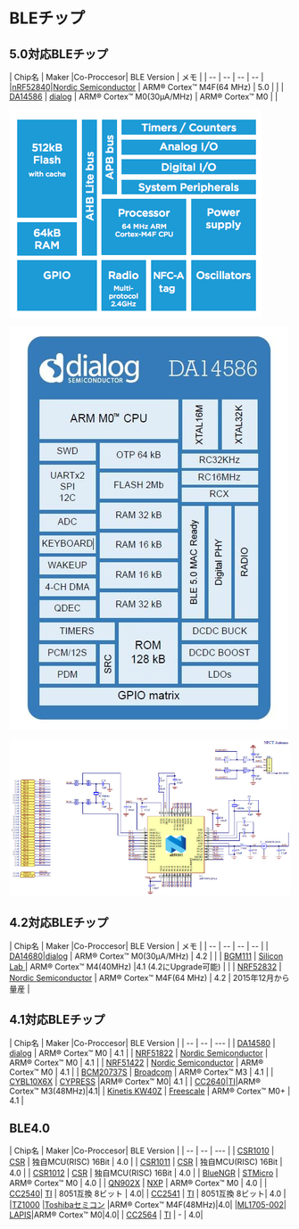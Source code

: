 # BLEチップ

## 5.0対応BLEチップ

| Chip名 | Maker |Co-Proccesor| BLE Version | メモ |
| -- | -- | -- | -- |
|[nRF52840](https://www.nordicsemi.com/eng/Products/nRF52840)|[Nordic Semiconductor](https://www.nordicsemi.com) |  ARM® Cortex™  M4F(64 MHz) | 5.0 | |
| [DA14586](https://www.dialog-semiconductor.com/products/smartbond-da14586) | [dialog](http://www.dialog-semiconductor.com/) | ARM® Cortex™ M0(30μA/MHz) | ARM® Cortex™  M0 | |

![](./img/nrf52.png)

![](./img/dialog.jpg)

![](./img/nrfref.jpg)

## 4.2対応BLEチップ

| Chip名 | Maker |Co-Proccesor| BLE Version | メモ |
| -- | -- | -- | -- |
| [DA14680](http://www.dialog-semiconductor.com/docs/site-pdf/dialog-smartbond-da14680-product-brief-japanese.pdf?sfvrsn=2)|[dialog](http://www.dialog-semiconductor.com/) | ARM® Cortex™ M0(30μA/MHz) | 4.2 | |
| [BGM111](http://www.silabs.com/products/wireless/bluetooth/Pages/bluegecko-bluetooth-smart-module-intro.aspx) | [Silicon Lab ](http://www.csr.com/) |  ARM® Cortex™  M4(40MHz) |4.1 (4.2にUpgrade可能) | |
| [NRF52832](https://www.nordicsemi.com/Products/Bluetooth-Smart-Bluetooth-low-energy/nRF52832) | [Nordic Semiconductor](https://www.nordicsemi.com) |  ARM® Cortex™  M4F(64 MHz) | 4.2 | 2015年12月から量産 |

## 4.1対応BLEチップ

| Chip名 | Maker |Co-Proccesor| BLE Version |
| -- | -- | --- |
| [DA14580](http://www.dialog-semiconductor.com/products/bluetooth-smart) | [dialog](http://www.dialog-semiconductor.com/) | ARM® Cortex™ M0 | 4.1 |
| [NRF51822](http://www.nordicsemi.com/eng/Products/Bluetooth-R-low-energy/nRF51822) | [Nordic Semiconductor](http://www.nordicsemi.com/)  |  ARM® Cortex™ M0 | 4.1 |
| [NRF51422](http://www.nordicsemi.com/eng/Products/ANT/nRF51422)  | [Nordic Semiconductor](http://www.nordicsemi.com/) |  ARM® Cortex™ M0 | 4.1 |
| [BCM20737S](http://www.broadcom.com/collateral/pb/WICED-Sense-PB100.pdf) | [Broadcom](http://ja.broadcom.com/) |  ARM® Cortex™ M3 | 4.1 |
| [CYBL10X6X](http://japan.cypress.com/?rID=99422 ) | [CYPRESS](http://japan.cypress.com/) |ARM® Cortex™ M0| 4.1 |
| [CC2640](http://www.tij.co.jp/product/jp/cc2640)|[TI](http://www.tij.co.jp/)|ARM® Cortex™ M3(48MHz)|4.1|
| [Kinetis KW40Z](http://www.freescale.com/ja/products/arm-processors/kinetis-cortex-m/w-series/kinetis-kw40z-30z-20z-bluetooth-low-energy-802.15.4-wireless-mcus:KW4x) | [Freescale](http://www.freescale.com/) | ARM® Cortex™ M0+ | 4.1 |

## BLE4.0

| Chip名 | Maker |Co-Proccesor| BLE Version |
| -- | -- | --- |
| [CSR1010](https://www.csrsupport.com/download/39359/CSR1010%20Data%20Sheet%20CS-231985-DS.pdf) | [CSR](http://www.csr.com/) | 独自MCU(RISC) 16Bit | 4.0 |
| [CSR1011](https://www.csrsupport.com/download/40289/CSR1010%20Data%20Sheet%20CS-231986-DS.pdf) | [CSR](http://www.csr.com/)  | 独自MCU(RISC) 16Bit | 4.0 |
| [CSR1012](https://www.csrsupport.com/download/47278/CSR1012%20Data%20Sheet%20CS-238833-DS.pdf) | [CSR](http://www.csr.com/)  | 独自MCU(RISC) 16Bit | 4.0 |
| [BlueNGR](http://www.st.com/web/catalog/sense_power/FM1968/CL1976/SC1898/PF258646?ecmp=pf258646_link_emf_jan2014&sc=bluenrg) |  [STMicro](http://www.st-japan.co.jp/web/jp/home.html) | ARM® Cortex™ M0 | 4.0 |
| [QN902X](http://www.nxp.com/documents/data_sheet/QN902X.pdf) | [NXP](http://www.nxp.com/) | ARM® Cortex™ M0 | 4.0 |
| [CC2540](http://m.tij.co.jp/product/jp/CC2540)| [TI](http://www.tij.co.jp/) |  8051互換 8ビット | 4.0|
| [CC2541](http://m.tij.co.jp/product/jp/CC2541) | [TI](http://www.tij.co.jp/) |  8051互換 8ビット| 4.0 | 
|[TZ1000](http://toshiba.semicon-storage.com/jp/product/assp/applite/tz1000.html) |[Toshibaセミコン](http://toshiba.semicon-storage.com/) |ARM® Cortex™ M4F(48MHz)|4.0|
|[ML1705-002](http://www.lapis-semi.com/jp/semicon/telecom/ble.html)| [LAPIS](http://www.lapis-semi.com)|ARM® Cortex™ M0|4.0|
| [CC2564](http://www.ti.com/product/cc2564) | [TI](http://www.tij.co.jp/) |  - | 4.0|

